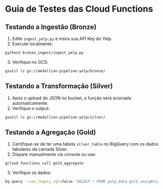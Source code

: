 # Guia de Testes das Cloud Functions

## Testando a Ingestão (Bronze)
1. Edite `ingest_yelp.py` e insira sua API Key do Yelp.
2. Execute localmente:
```bash
python3 bronze_ingest/ingest_yelp.py
```
3. Verifique no GCS:
```bash
gsutil ls gs://medallion-pipeline-yelp/bronze/
```

## Testando a Transformação (Silver)
1. Após o upload do JSON no bucket, a função será acionada automaticamente.
2. Verifique o output:
```bash
gsutil ls gs://medallion-pipeline-yelp/silver/
```

## Testando a Agregação (Gold)
1. Certifique-se de ter uma tabela `silver_table` no BigQuery com os dados tabulares da camada Silver.
2. Dispare manualmente via console ou use:
```bash
gcloud functions call gold_aggregate
```
3. Verifique os dados:
```bash
bq query --use_legacy_sql=false 'SELECT * FROM yelp_data.gold_insights LIMIT 10'
```
